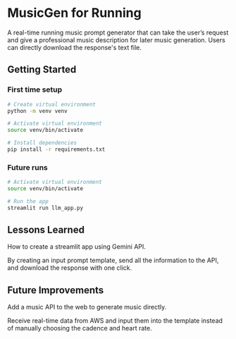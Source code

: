 # MusicGen for Running

A real-time running music prompt generator that can take the user’s request and give a professional music description for later music generation. Users can directly download the response's text file.

## Getting Started

### First time setup

```bash
# Create virtual environment
python -m venv venv

# Activate virtual environment
source venv/bin/activate

# Install dependencies
pip install -r requirements.txt
```

### Future runs

```bash
# Activate virtual environment
source venv/bin/activate

# Run the app
streamlit run llm_app.py
```


## Lessons Learned
How to create a streamlit app using Gemini API.

By creating an input prompt template, send all the information to the API, and download the response with one click.

## Future Improvements
Add a music API to the web to generate music directly.

Receive real-time data from AWS and input them into the template instead of manually choosing the cadence and heart rate.